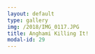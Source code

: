 ```yaml
---
layout: default
type: gallery
img: /2018/IMG_0117.JPG
title: Anghami Killing It!
modal-id: 29
---
```


